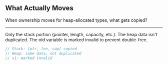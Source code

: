 ## What Actually Moves

When ownership moves for heap-allocated types, what gets copied?

---

Only the stack portion (pointer, length, capacity, etc.). The heap data isn't duplicated. The old variable is marked invalid to prevent double-free.

```rust
// Stack: [ptr, len, cap] copied
// Heap: same data, not duplicated
// s1: marked invalid
```

